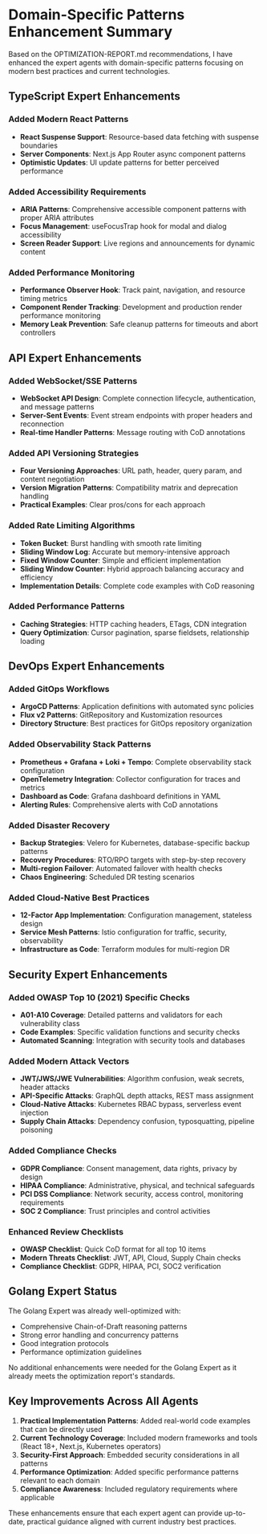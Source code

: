 # Domain-Specific Patterns Enhancement Summary

Based on the OPTIMIZATION-REPORT.md recommendations, I have enhanced the expert agents with domain-specific patterns focusing on modern best practices and current technologies.

## TypeScript Expert Enhancements

### Added Modern React Patterns
- **React Suspense Support**: Resource-based data fetching with suspense boundaries
- **Server Components**: Next.js App Router async component patterns
- **Optimistic Updates**: UI update patterns for better perceived performance

### Added Accessibility Requirements
- **ARIA Patterns**: Comprehensive accessible component patterns with proper ARIA attributes
- **Focus Management**: useFocusTrap hook for modal and dialog accessibility
- **Screen Reader Support**: Live regions and announcements for dynamic content

### Added Performance Monitoring
- **Performance Observer Hook**: Track paint, navigation, and resource timing metrics
- **Component Render Tracking**: Development and production render performance monitoring
- **Memory Leak Prevention**: Safe cleanup patterns for timeouts and abort controllers

## API Expert Enhancements

### Added WebSocket/SSE Patterns
- **WebSocket API Design**: Complete connection lifecycle, authentication, and message patterns
- **Server-Sent Events**: Event stream endpoints with proper headers and reconnection
- **Real-time Handler Patterns**: Message routing with CoD annotations

### Added API Versioning Strategies
- **Four Versioning Approaches**: URL path, header, query param, and content negotiation
- **Version Migration Patterns**: Compatibility matrix and deprecation handling
- **Practical Examples**: Clear pros/cons for each approach

### Added Rate Limiting Algorithms
- **Token Bucket**: Burst handling with smooth rate limiting
- **Sliding Window Log**: Accurate but memory-intensive approach
- **Fixed Window Counter**: Simple and efficient implementation
- **Sliding Window Counter**: Hybrid approach balancing accuracy and efficiency
- **Implementation Details**: Complete code examples with CoD reasoning

### Added Performance Patterns
- **Caching Strategies**: HTTP caching headers, ETags, CDN integration
- **Query Optimization**: Cursor pagination, sparse fieldsets, relationship loading

## DevOps Expert Enhancements

### Added GitOps Workflows
- **ArgoCD Patterns**: Application definitions with automated sync policies
- **Flux v2 Patterns**: GitRepository and Kustomization resources
- **Directory Structure**: Best practices for GitOps repository organization

### Added Observability Stack Patterns
- **Prometheus + Grafana + Loki + Tempo**: Complete observability stack configuration
- **OpenTelemetry Integration**: Collector configuration for traces and metrics
- **Dashboard as Code**: Grafana dashboard definitions in YAML
- **Alerting Rules**: Comprehensive alerts with CoD annotations

### Added Disaster Recovery
- **Backup Strategies**: Velero for Kubernetes, database-specific backup patterns
- **Recovery Procedures**: RTO/RPO targets with step-by-step recovery
- **Multi-region Failover**: Automated failover with health checks
- **Chaos Engineering**: Scheduled DR testing scenarios

### Added Cloud-Native Best Practices
- **12-Factor App Implementation**: Configuration management, stateless design
- **Service Mesh Patterns**: Istio configuration for traffic, security, observability
- **Infrastructure as Code**: Terraform modules for multi-region DR

## Security Expert Enhancements

### Added OWASP Top 10 (2021) Specific Checks
- **A01-A10 Coverage**: Detailed patterns and validators for each vulnerability class
- **Code Examples**: Specific validation functions and security checks
- **Automated Scanning**: Integration with security tools and databases

### Added Modern Attack Vectors
- **JWT/JWS/JWE Vulnerabilities**: Algorithm confusion, weak secrets, header attacks
- **API-Specific Attacks**: GraphQL depth attacks, REST mass assignment
- **Cloud-Native Attacks**: Kubernetes RBAC bypass, serverless event injection
- **Supply Chain Attacks**: Dependency confusion, typosquatting, pipeline poisoning

### Added Compliance Checks
- **GDPR Compliance**: Consent management, data rights, privacy by design
- **HIPAA Compliance**: Administrative, physical, and technical safeguards
- **PCI DSS Compliance**: Network security, access control, monitoring requirements
- **SOC 2 Compliance**: Trust principles and control activities

### Enhanced Review Checklists
- **OWASP Checklist**: Quick CoD format for all top 10 items
- **Modern Threats Checklist**: JWT, API, Cloud, Supply Chain checks
- **Compliance Checklist**: GDPR, HIPAA, PCI, SOC2 verification

## Golang Expert Status

The Golang Expert was already well-optimized with:
- Comprehensive Chain-of-Draft reasoning patterns
- Strong error handling and concurrency patterns
- Good integration protocols
- Performance optimization guidelines

No additional enhancements were needed for the Golang Expert as it already meets the optimization report's standards.

## Key Improvements Across All Agents

1. **Practical Implementation Patterns**: Added real-world code examples that can be directly used
2. **Current Technology Coverage**: Included modern frameworks and tools (React 18+, Next.js, Kubernetes operators)
3. **Security-First Approach**: Embedded security considerations in all patterns
4. **Performance Optimization**: Added specific performance patterns relevant to each domain
5. **Compliance Awareness**: Included regulatory requirements where applicable

These enhancements ensure that each expert agent can provide up-to-date, practical guidance aligned with current industry best practices.
